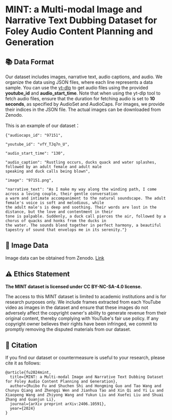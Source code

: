 # MINT: a Multi-modal Image and Narrative Text Dubbing Dataset for Foley Audio Content Planning and Generation

## 📚 Data Format
Our dataset includes images, narrative text, audio captions, and audio. We organize the data using JSON files, where each line represents a data sample. 
You can use the [yt-dlp](https://github.com/yt-dlp/yt-dlp) to get audio files using the provided **youtube\_id** and **audio\_start\_time**. Note that when using the yt-dlp tool to fetch audio files, ensure that the duration for fetching audio is set to **10 seconds**, as specified by AudioSet and AudioCaps. For images, we provide their indices in the JSON file. The actual images can be downloaded from Zenodo.


This is an example of our dataset：
```
{"audiocaps_id": "97151",

"youtube_id": "vfY_TJq7n_U",

"audio_start_time": "130",

"audio_caption": "Rustling occurs, ducks quack and water splashes, followed by an adult female and adult male
speaking and duck calls being blown",

"image": "97151.png",

"narrative_text": "As I make my way along the winding path, I come across a loving couple, their gentle conversation
a warm and intimate accompaniment to the natural soundscape. The adult female's voice is soft and melodious, while
the adult male's is deep and soothing. Their words are lost in the distance, but the love and contentment in their
tone is palpable. Suddenly, a duck call pierces the air, followed by a chorus of quacks and honks from the ducks in
the water. The sounds blend together in perfect harmony, a beautiful tapestry of sound that envelops me in its serenity."}
```
## 🔗 Image Data
Image data can be obtained from Zenodo. [Link](https://zenodo.org/records/116067250)
## ⚠️  Ethics Statement
**The MINT dataset is licensed under CC BY-NC-SA-4.0 license.**

The access to this MINT dataset is limited to academic institutions and is for research purposes only. We include frames extracted from each YouTube video as images in the dataset and ensure that these images do not adversely affect the copyright owner's ability to generate revenue from their original content, thereby complying with YouTube's fair use policy. If any copyright owner believes their rights have been infringed, we commit to promptly removing the disputed materials from our dataset.

## 📝 Citation
If you find our dataset or countermeasure is useful to your research, please cite it as follows:
```
@article{fu2024mint,
  title={MINT: a Multi-modal Image and Narrative Text Dubbing Dataset for Foley Audio Content Planning and Generation},
  author={Ruibo Fu and Shuchen Shi and Hongming Guo and Tao Wang and Chunyu Qiang and Zhengqi Wen and Jianhua Tao and Xin Qi and Yi Lu and Xiaopeng Wang and Zhiyong Wang and Yukun Liu and Xuefei Liu and Shuai Zhang and Guanjun Li},
  journal={arXiv preprint arXiv:2406.10591},
  year={2024}
}
```
